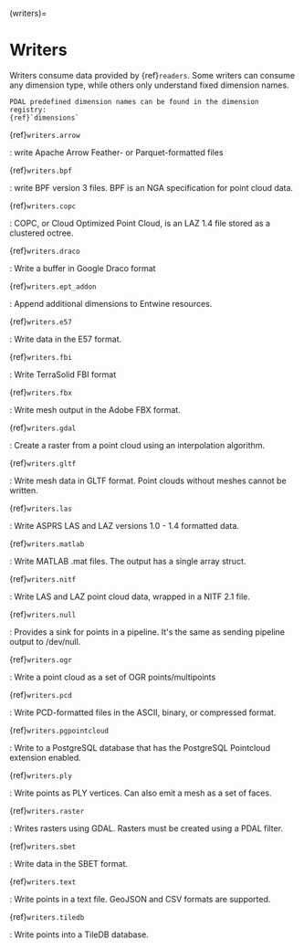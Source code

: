 (writers)=

# Writers

Writers consume data provided by {ref}`readers`. Some writers can consume any
dimension type, while others only understand fixed dimension names.

```{note}
PDAL predefined dimension names can be found in the dimension registry:
{ref}`dimensions`
```

<!-- ```{toctree}
:glob: true
:hidden: true
:maxdepth: 1

writers.arrow
writers.bpf
writers.copc
writers.draco
writers.ept_addon
writers.e57
writers.fbi
writers.fbx
writers.gdal
writers.gltf
writers.las
writers.matlab
writers.nitf
writers.null
writers.ogr
writers.pcd
writers.pgpointcloud
writers.ply
writers.raster
writers.sbet
writers.text
writers.tiledb
``` -->

{ref}`writers.arrow`

: write Apache Arrow Feather- or Parquet-formatted files

{ref}`writers.bpf`

: write BPF version 3 files. BPF is an NGA specification for point cloud data.

{ref}`writers.copc`

: COPC, or Cloud Optimized Point Cloud, is an LAZ 1.4 file stored as a
  clustered octree.

{ref}`writers.draco`

: Write a buffer in Google Draco format

{ref}`writers.ept_addon`

: Append additional dimensions to Entwine resources.

{ref}`writers.e57`

: Write data in the E57 format.

{ref}`writers.fbi`

: Write TerraSolid FBI format

{ref}`writers.fbx`

: Write mesh output in the Adobe FBX format.

{ref}`writers.gdal`

: Create a raster from a point cloud using an interpolation algorithm.

{ref}`writers.gltf`

: Write mesh data in GLTF format.  Point clouds without meshes cannot be
  written.

{ref}`writers.las`

: Write ASPRS LAS and LAZ versions 1.0 - 1.4 formatted data.

{ref}`writers.matlab`

: Write MATLAB .mat files. The output has a single array struct.

{ref}`writers.nitf`

: Write LAS and LAZ point cloud data, wrapped in a NITF 2.1 file.

{ref}`writers.null`

: Provides a sink for points in a pipeline. It's the same as sending pipeline
  output to /dev/null.

{ref}`writers.ogr`

: Write a point cloud as a set of OGR points/multipoints

{ref}`writers.pcd`

: Write PCD-formatted files in the ASCII, binary, or compressed format.

{ref}`writers.pgpointcloud`

: Write to a PostgreSQL database that has the PostgreSQL Pointcloud extension
  enabled.

{ref}`writers.ply`

: Write points as PLY vertices. Can also emit a mesh as a set of faces.

{ref}`writers.raster`

: Writes rasters using GDAL. Rasters must be created using a PDAL filter.

{ref}`writers.sbet`

: Write data in the SBET format.

{ref}`writers.text`

: Write points in a text file. GeoJSON and CSV formats are supported.

{ref}`writers.tiledb`

: Write points into a TileDB database.
